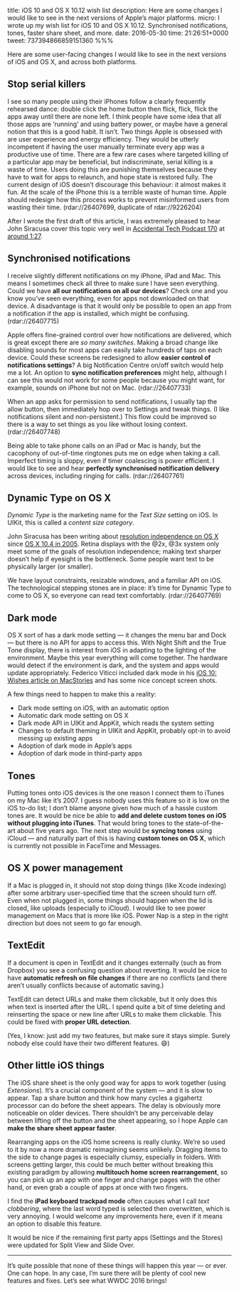 title: iOS 10 and OS X 10.12 wish list
description: Here are some changes I would like to see in the next versions of Apple’s major platforms.
micro: I wrote up my wish list for iOS 10 and OS X 10.12. Synchronised notifications, tones, faster share sheet, and more.
date: 2016-05-30
time: 21:26:51+0000
tweet: 737394866859151360
%%%

Here are some user-facing changes I would like to see in the next versions of iOS and OS X, and across both platforms.

## Stop serial killers ##

I see so many people using their iPhones follow a clearly frequently rehearsed dance: double click the home button then flick, flick, flick the apps away until there are none left. I think people have some idea that all those apps are ‘running’ and using battery power, or maybe have a general notion that this is a good habit. It isn’t. Two things Apple is obsessed with are user experience and energy efficiency. They would be utterly incompetent if having the user manually terminate every app was a productive use of time. There are a few rare cases where targeted killing of a particular app may be beneficial, but indiscriminate, serial killing is a waste of time. Users doing this are punishing themselves because they have to wait for apps to relaunch, and hope state is restored fully. The current design of iOS doesn’t discourage this behaviour: it almost makes it fun. At the scale of the iPhone this is a terrible waste of human time. Apple should redesign how this process works to prevent misinformed users from wasting their time. (rdar://26407699, duplicate of rdar://9226204)

After I wrote the first draft of this article, I was extremely pleased to hear John Siracusa cover this topic very well in [Accidental Tech Podcast 170](http://atp.fm/episodes/170) at [around 1:27](https://overcast.fm/+CdSv9LfI/1:27:57).


## Synchronised notifications ##

I receive slightly different notifications on my iPhone, iPad and Mac. This means I sometimes check all three to make sure I have seen everything. Could we have **all our notifications on all our devices**? Check one and you know you’ve seen everything, even for apps not downloaded on that device. A disadvantage is that it would only be possible to open an app from a notification if the app is installed, which might be confusing. (rdar://26407715)

Apple offers fine-grained control over how notifications are delivered, which is great except there are *so many switches*. Making a broad change like disabling sounds for most apps can easily take hundreds of taps on each device. Could these screens be redesigned to allow **easier control of notifications settings**? A big Notification Centre on/off switch would help me a lot. An option to **sync notification preferences** might help, although I can see this would not work for some people because you might want, for example, sounds on iPhone but not on Mac. (rdar://26407733)

When an app asks for permission to send notifications, I usually tap the allow button, then immediately hop over to Settings and tweak things. (I like notifications silent and non-persistent.) This flow could be improved so there is a way to set things as you like without losing context. (rdar://26407748)

Being able to take phone calls on an iPad or Mac is handy, but the cacophony of out-of-time ringtones puts me on edge when taking a call. Imperfect timing is sloppy, even if timer coalescing is power efficient. I would like to see and hear **perfectly synchronised notification delivery** across devices, including ringing for calls. (rdar://26407761)

## Dynamic Type on OS X ##

*Dynamic Type* is the marketing name for the *Text Size* setting on iOS. In UIKit, this is called a *content size category*.

John Siracusa has been writing about [resolution independence on OS X](http://arstechnica.com/staff/2006/04/3720/) since [OS X 10.4 in 2005](http://arstechnica.com/apple/2005/04/macosx-10-4/20/#scalable-ui). Retina displays with the @2x, @3x system only meet some of the goals of resolution independence; making text sharper doesn’t help if eyesight is the bottleneck. Some people want text to be physically larger (or smaller).

We have layout constraints, resizable windows, and a familiar API on iOS. The technological stepping stones are in place: it’s time for Dynamic Type to come to OS X, so everyone can read text comfortably. (rdar://26407769)

## Dark mode ##

OS X sort of has a dark mode setting — it changes the menu bar and Dock — but there is no API for apps to access this. With Night Shift and the True Tone display, there is interest from iOS in adapting to the lighting of the environment. Maybe this year everything will come together. The hardware would detect if the environment is dark, and the system and apps would update appropriately. Federico Viticci included dark mode in his [iOS 10: Wishes article on MacStories](https://www.macstories.net/stories/ios-10-wishes/) and has some nice concept screen shots.

A few things need to happen to make this a reality:

- Dark mode setting on iOS, with an automatic option
- Automatic dark mode setting on OS X
- Dark mode API in UIKit and AppKit, which reads the system setting
- Changes to default theming in UIKit and AppKit, probably opt-in to avoid messing up existing apps
- Adoption of dark mode in Apple’s apps
- Adoption of dark mode in third-party apps

## Tones ##

Putting tones onto iOS devices is the one reason I connect them to iTunes on my Mac like it’s 2007. I guess nobody uses this feature so it is low on the iOS to-do list; I don’t blame anyone given how much of a hassle custom tones are. It would be nice be able to **add and delete custom tones on iOS without plugging into iTunes**. That would bring tones to the state-of-the-art about five years ago. The next step would be **syncing tones** using iCloud — and naturally part of this is having **custom tones on OS X**, which is currently not possible in FaceTime and Messages.

## OS X power management ##

If a Mac is plugged in, it should not stop doing things (like Xcode indexing) after some arbitrary user-specified time that the screen should turn off. Even when not plugged in, some things should happen when the lid is closed, like uploads (especially to iCloud). I would like to see power management on Macs that is more like iOS. Power Nap is a step in the right direction but does not seem to go far enough.

## TextEdit ##

If a document is open in TextEdit and it changes externally (such as from Dropbox) you see a confusing question about reverting. It would be nice to have **automatic refresh on file changes** if there are no conflicts (and there aren’t usually conflicts because of automatic saving.)

TextEdit can detect URLs and make them clickable, but it only does this when text is inserted after the URL. I spend quite a bit of time deleting and reinserting the space or new line after URLs to make them clickable. This could be fixed with **proper URL detection**.

(Yes, I know: just add my two features, but make sure it stays simple. Surely nobody else could have their two different features. 😄)

## Other little iOS things ##

The iOS share sheet is the only good way for apps to work together (using *Extensions*). It’s a crucial component of the system — and it is slow to appear. Tap a share button and think how many cycles a gigahertz processor can do before the sheet appears. The delay is obviously more noticeable on older devices. There shouldn’t be any perceivable delay between lifting off the button and the sheet appearing, so I hope Apple can **make the share sheet appear faster**.

Rearranging apps on the iOS home screens is really clunky. We’re so used to it by now a more dramatic reimagining seems unlikely.  Dragging items to the side to change pages is especially clumsy, especially in folders. With screens getting larger, this could be much better without breaking this existing paradigm by allowing **multitouch home screen rearrangement**, so you can pick up an app with one finger and change pages with the other hand, or even grab a couple of apps at once with two fingers.

I find the **iPad keyboard trackpad mode** often causes what I call *text clobbering*, where the last word typed is selected then overwritten, which is very annoying. I would welcome any improvements here, even if it means an option to disable this feature.

It would be nice if the remaining first party apps (Settings and the Stores) were updated for Split View and Slide Over.

- - - - - - - - - -

It’s quite possible that none of these things will happen this year — or ever. One can hope. In any case, I’m sure there will be plenty of cool new features and fixes. Let’s see what WWDC 2016 brings!

